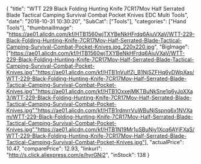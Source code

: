 {
	"title": "WTT 229 Black Folding Hunting Knife 7CR17Mov Half Serrated Blade Tactical Camping Survival Combat Pocket Knives EDC Multi Tools",
	"date": "2018-10-31 10:30:20",
	"SubCat": ["Tools"],
	"categories": ["Hand Tools"],
	"thumbnailImage": "https://ae01.alicdn.com/kf/HTB1560wjTXYBeNkHFrdq6AiuVXaV/WTT-229-Black-Folding-Hunting-Knife-7CR17Mov-Half-Serrated-Blade-Tactical-Camping-Survival-Combat-Pocket-Knives.jpg_220x220.jpg",
	"BigImage": ["https://ae01.alicdn.com/kf/HTB1560wjTXYBeNkHFrdq6AiuVXaV/WTT-229-Black-Folding-Hunting-Knife-7CR17Mov-Half-Serrated-Blade-Tactical-Camping-Survival-Combat-Pocket-Knives.jpg","https://ae01.alicdn.com/kf/HTB1nVuIfZj_B1NjSZFHq6yDWpXas/WTT-229-Black-Folding-Hunting-Knife-7CR17Mov-Half-Serrated-Blade-Tactical-Camping-Survival-Combat-Pocket-Knives.jpg","https://ae01.alicdn.com/kf/HTB1OxxejMKTBuNkSne1q6yJoXXa3/WTT-229-Black-Folding-Hunting-Knife-7CR17Mov-Half-Serrated-Blade-Tactical-Camping-Survival-Combat-Pocket-Knives.jpg","https://ae01.alicdn.com/kf/HTB1rdmrrVuWBuNjSspnq6x1NVXam/WTT-229-Black-Folding-Hunting-Knife-7CR17Mov-Half-Serrated-Blade-Tactical-Camping-Survival-Combat-Pocket-Knives.jpg","https://ae01.alicdn.com/kf/HTB1N19Mr1uSBuNjy1Xcq6AYjFXaS/WTT-229-Black-Folding-Hunting-Knife-7CR17Mov-Half-Serrated-Blade-Tactical-Camping-Survival-Combat-Pocket-Knives.jpg"],
	"actualPrice": 10.47,
	"comparePrice": 12.93,
	"linkurl": "http://s.click.aliexpress.com/e/hyrGNj2",
	"inStock": 138
}

